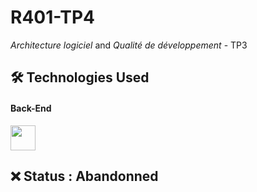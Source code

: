 # R401-TP4
*Architecture logiciel* and *Qualité de développement* - TP3

## 🛠 Technologies Used

#### Back-End
<img src="https://cdn.jsdelivr.net/gh/devicons/devicon/icons/csharp/csharp-original.svg" width="40"/>

## ❌ Status : Abandonned
